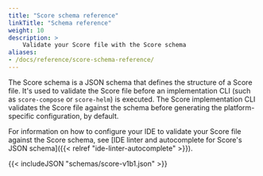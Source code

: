 ```yaml
---
title: "Score schema reference"
linkTitle: "Schema reference"
weight: 10
description: >
    Validate your Score file with the Score schema
aliases:
- /docs/reference/score-schema-reference/
---
```


The Score schema is a JSON schema that defines the structure of a Score file. It's used to validate the Score file before an implementation CLI (such as `score-compose` or `score-helm`) is executed.
The Score implementation CLI validates the Score file against the schema before generating the platform-specific configuration, by default.

For information on how to configure your IDE to validate your Score file against the Score schema, see [IDE linter and autocomplete for Score's JSON schema]({{< relref "ide-linter-autocomplete" >}}).

<!-- https://github.com/score-spec/schema -->

{{< includeJSON "schemas/score-v1b1.json" >}}
